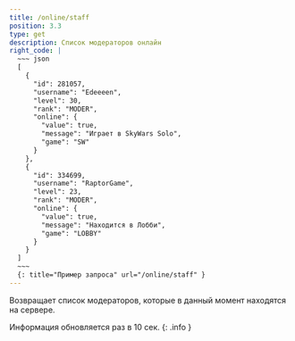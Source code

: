 ```yaml
---
title: /online/staff
position: 3.3
type: get
description: Список модераторов онлайн
right_code: |
  ~~~ json
  [
    {
      "id": 281057,
      "username": "Edeeeen",
      "level": 30,
      "rank": "MODER",
      "online": {
        "value": true,
        "message": "Играет в SkyWars Solo",
        "game": "SW"
      }
    },
    {
      "id": 334699,
      "username": "RaptorGame",
      "level": 23,
      "rank": "MODER",
      "online": {
        "value": true,
        "message": "Находится в Лобби",
        "game": "LOBBY"
      }
    }
  ]
  ~~~
  {: title="Пример запроса" url="/online/staff" }
---
```


Возвращает список модераторов, которые в данный момент находятся на сервере.

Информация обновляется раз в 10 сек.
{: .info }

